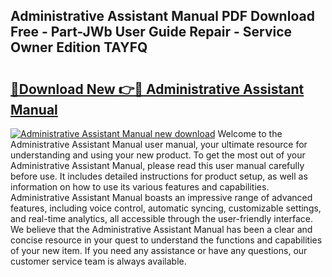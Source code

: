 ## Administrative Assistant Manual PDF Download Free - Part-JWb User Guide Repair - Service Owner Edition TAYFQ

# <h2><a href="http://bc2675.oget.top/?id=Administrative+Assistant+Manual">🔗Download New 👉🔴 Administrative Assistant Manual</a></h2>

[![Administrative Assistant Manual new download](https://i.imgur.com/5g1atiW.png)](http://bc2675.oget.top/?id=Administrative+Assistant+Manual)
Welcome to the Administrative Assistant Manual user manual, your ultimate resource for understanding and using your new product. To get the most out of your Administrative Assistant Manual, please read this user manual carefully before use. It includes detailed instructions for product setup, as well as information on how to use its various features and capabilities. Administrative Assistant Manual boasts an impressive range of advanced features, including voice control, automatic syncing, customizable settings, and real-time analytics, all accessible through the user-friendly interface. We believe that the Administrative Assistant Manual has been a clear and concise resource in your quest to understand the functions and capabilities of your new item. If you need any assistance or have any questions, our customer service team is always available.
